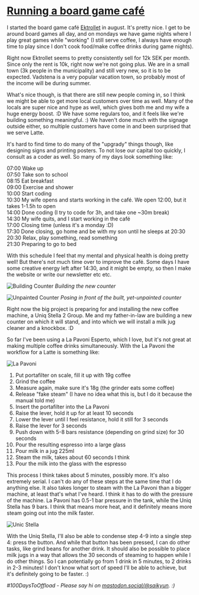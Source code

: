 # [Running a board game café](#running-a-board-game-cafe)

I started the board game café [Ektrollet](https://ektrollet.se) in august. It's pretty nice. I get to be around board games all day, and on mondays we have game nights where I play great games while "working" (I still serve coffee, I always have enough time to play since I don't cook food/make coffee drinks during game nights).

Right now Ektrollet seems to pretty consistently sell for 12k SEK per month. Since only the rent is 10k, right now we're not going plus. We are in a small town (3k people in the municipality) and still very new, so it is to be expected. Vadstena is a very popular vacation town, so probably most of the income will be during summer.

What's nice though, is that there are still new people coming in, so I think we might be able to get more local customers over time as well. Many of the locals are super nice and hype as well, which gives both me and my wife a huge energy boost. :D We have some regulars too, and it feels like we're building something meaningful. :) We haven't done much with the signage outside either, so multiple customers have come in and been surprised that we serve Latte.

It's hard to find time to do many of the "upgrady" things though, like designing signs and printing posters. To not lose our capital too quickly, I consult as a coder as well. So many of my days look something like:

07:00 Wake up  \
07:50 Take son to school  \
08:15 Eat breakfast  \
09:00 Exercise and shower  \
10:00 Start coding  \
10:30 My wife opens and starts working in the café. We open 12:00, but it takes 1-1.5h to open  \
14:00 Done coding (I try to code for 3h, and take one ~30m break)  \
14:30 My wife quits, and I start working in the café  \
17:00 Closing time (unless it's a monday :D)  \
17:30 Done closing, go home and be with my son until he sleeps at 20:30  \
20:30 Relax, play something, read something  \
21:30 Preparing to go to bed

With this schedule I feel that my mental and physical health is doing pretty well! But there's not much time over to improve the café. Some days I have some creative energy left after 14:30, and it might be empty, so then I make the website or write our newsletter etc etc.

![Building Counter](/posts/33/bygga_disk.jpg)
_Building the new counter_

![Unpainted Counter](/posts/33/omalad_disk.jpg)
_Posing in front of the built, yet-unpainted counter_

Right now the big project is preparing for and installing the new coffee machine, a Uniq Stella 2 Group. Me and my father-in-law are building a new counter on which it will stand, and into which we will install a milk jug cleaner and a knockbox. :D

So far I've been using a La Pavoni Esperto, which I love, but it's not great at making multiple coffee drinks simultaneously. With the La Pavoni the workflow for a Latte is something like:

![La Pavoni](/posts/33/la_pavoni.jpg)

1. Put portafilter on scale, fill it up with 19g coffee
2. Grind the coffee
3. Measure again, make sure it's 18g (the grinder eats some coffee)
4. Release "fake steam" (I have no idea what this is, but I do it because the manual told me)
5. Insert the portafilter into the La Pavoni
6. Raise the lever, hold it up for at least 10 seconds
7. Lower the lever until I feel resistance, hold it still for 3 seconds
8. Raise the lever for 3 seconds
9. Push down with 5-8 bars resistance (depending on grind size) for 30 seconds
10. Pour the resulting espresso into a large glass
11. Pour milk in a jug 225ml
12. Steam the milk, takes about 60 seconds I think
13. Pour the milk into the glass with the espresso

This process I think takes about 5 minutes, possibly more. It's also extremely serial. I can't do any of these steps at the same time that I do anything else. It also takes longer to steam with the La Pavoni than a bigger machine, at least that's what I've heard. I think it has to do with the pressure of the machine. La Pavoni has 0.5-1 bar pressure in the tank, while the Uniq Stella has 9 bars. I think that means more heat, and it definitely means more steam going out into the milk faster.

![Unic Stella](/posts/33/unic_stella.webp)

With the Uniq Stella, I'll also be able to condense step 4-9 into a single step 4: press the button. And while that button has been pressed, I can do other tasks, like grind beans for another drink. It should also be possible to place milk jugs in a way that allows the 30 seconds of steaming to happen while I do other things. So I can potentially go from 1 drink in 5 minutes, to 2 drinks in 2-3 minutes! I don't know what sort of speed I'll be able to achieve, but it's definitely going to be faster. :)

_#100DaysToOffload - Please say hi on [mastodon.social/@saikyun](https://mastodon.social/@saikyun). :)_